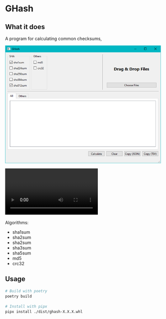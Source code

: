 # GHash

## What it does

A program for calculating common checksums,

![GHash](docs/images/ghash-demo-01.png)

![GHash](docs/images/ghash-demo-01.webm)

Algorithms:

- sha1sum
- sha2sum
- sha2sum
- sha3sum
- sha5sum
- md5
- crc32

## Usage

```sh
# Build with poetry
poetry build

# Install with pipx
pipx install ./dist/ghash-X.X.X.whl
```
